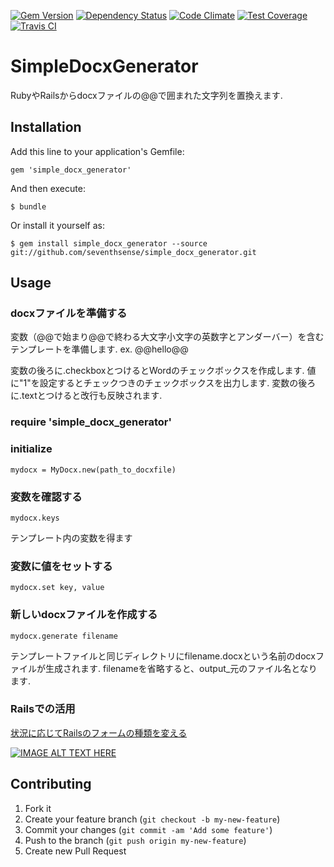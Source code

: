 [![Gem Version](https://badge.fury.io/rb/simple_docx_generator.svg)](https://badge.fury.io/rb/simple_docx_generator)
[![Dependency Status](https://gemnasium.com/badges/github.com/seventhsense/simple_docx_generator.svg)](https://gemnasium.com/github.com/seventhsense/simple_docx_generator)
[![Code Climate](https://codeclimate.com/github/seventhsense/simple_docx_generator/badges/gpa.svg)](https://codeclimate.com/github/seventhsense/simple_docx_generator)
[![Test Coverage](https://codeclimate.com/github/seventhsense/simple_docx_generator/badges/coverage.svg)](https://codeclimate.com/github/seventhsense/simple_docx_generator/coverage)
[![Travis CI](https://travis-ci.org/seventhsense/simple_docx_generator.svg?branch=master)](https://travis-ci.org/seventhsense/simple_docx_generator)


# SimpleDocxGenerator

RubyやRailsからdocxファイルの@@で囲まれた文字列を置換えます.

## Installation

Add this line to your application's Gemfile:

    gem 'simple_docx_generator'

And then execute:

    $ bundle

Or install it yourself as:

    $ gem install simple_docx_generator --source git://github.com/seventhsense/simple_docx_generator.git

## Usage

### docxファイルを準備する

変数（@@で始まり@@で終わる大文字小文字の英数字とアンダーバー）を含むテンプレートを準備します.
ex. @@hello@@

変数の後ろに.checkboxとつけるとWordのチェックボックスを作成します.
値に"1"を設定するとチェックつきのチェックボックスを出力します.
変数の後ろに.textとつけると改行も反映されます.

### require 'simple_docx_generator'


### initialize
    
    mydocx = MyDocx.new(path_to_docxfile)

### 変数を確認する
    
    mydocx.keys
    
テンプレート内の変数を得ます

### 変数に値をセットする
    
    mydocx.set key, value

### 新しいdocxファイルを作成する

    mydocx.generate filename

テンプレートファイルと同じディレクトリにfilename.docxという名前のdocxファイルが生成されます.
filenameを省略すると、output_元のファイル名となります.

### Railsでの活用

 [状況に応じてRailsのフォームの種類を変える](http://blog.scimpr.com/2012/11/09/%e7%8a%b6%e6%b3%81%e3%81%ab%e5%bf%9c%e3%81%98%e3%81%a6rails%e3%81%ae%e3%83%95%e3%82%a9%e3%83%bc%e3%83%a0%e3%81%ae%e7%a8%ae%e9%a1%9e%e3%82%92%e5%a4%89%e3%81%88%e3%82%8b/)

[![IMAGE ALT TEXT HERE](https://img.youtube.com/vi/ztu2OP_p4ec/0.jpg)](https://www.youtube.com/watch?v=ztu2OP_p4ec)

## Contributing

1. Fork it
2. Create your feature branch (`git checkout -b my-new-feature`)
3. Commit your changes (`git commit -am 'Add some feature'`)
4. Push to the branch (`git push origin my-new-feature`)
5. Create new Pull Request
